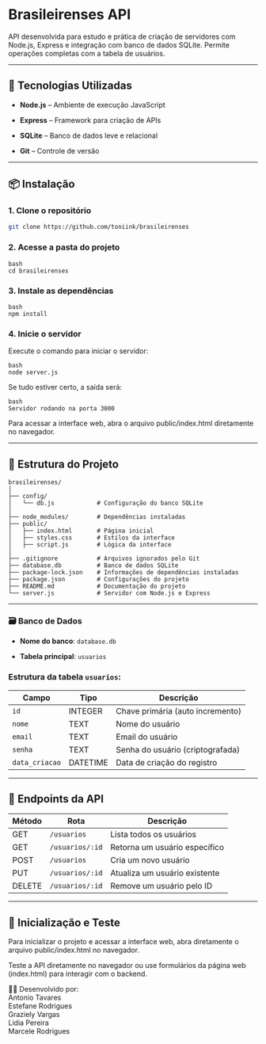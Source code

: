 # Brasileirenses API
API desenvolvida para estudo e prática de criação de servidores com Node.js, Express e integração com banco de dados SQLite. Permite operações completas com a tabela de usuários.

---

## 🚀 Tecnologias Utilizadas
- **Node.js** – Ambiente de execução JavaScript

- **Express** – Framework para criação de APIs

- **SQLite** – Banco de dados leve e relacional

- **Git** – Controle de versão

---

## 📦 Instalação
### 1. Clone o repositório

```bash
git clone https://github.com/toniink/brasileirenses
```

### 2. Acesse a pasta do projeto
```
bash
cd brasileirenses
```

### 3. Instale as dependências

```
bash
npm install
```

### 4. Inicie o servidor
Execute o comando para iniciar o servidor:
```
bash
node server.js
```
Se tudo estiver certo, a saída será:

```
bash
Servidor rodando na porta 3000
```

Para acessar a interface web, abra o arquivo public/index.html diretamente no navegador.

---

## 🧱 Estrutura do Projeto

```
brasileirenses/
│
├── config/
│   └── db.js            # Configuração do banco SQLite
│
├── node_modules/        # Dependências instaladas
├── public/
│   ├── index.html       # Página inicial
│   ├── styles.css       # Estilos da interface
│   ├── script.js        # Lógica da interface
│
├── .gitignore           # Arquivos ignorados pelo Git
├── database.db          # Banco de dados SQLite
├── package-lock.json    # Informações de dependências instaladas
├── package.json         # Configurações do projeto
├── README.md            # Documentação do projeto
└── server.js            # Servidor com Node.js e Express
```
---

### 🗃️ Banco de Dados
- **Nome do banco**: `database.db`

- **Tabela principal**: `usuarios`

### Estrutura da tabela `usuarios`:
| Campo         | Tipo         | Descrição                          |
|---------------|--------------|------------------------------------|
| `id`          | INTEGER      | Chave primária (auto incremento)  |
| `nome`        | TEXT         | Nome do usuário                   |
| `email`       | TEXT         | Email do usuário                  |
| `senha`       | TEXT         | Senha do usuário (criptografada)  |
| `data_criacao`| DATETIME     | Data de criação do registro       |

---

## 🔄 Endpoints da API

| Método | Rota                       | Descrição                          |
|--------|----------------------------|------------------------------------|
| GET    | `/usuarios`                | Lista todos os usuários            |
| GET    | `/usuarios/:id`            | Retorna um usuário específico      |
| POST   | `/usuarios`                | Cria um novo usuário               |
| PUT    | `/usuarios/:id`            | Atualiza um usuário existente      |
| DELETE | `/usuarios/:id`            | Remove um usuário pelo ID          |

---

## 🧪 Inicialização e Teste
Para inicializar o projeto e acessar a interface web, abra diretamente o arquivo public/index.html no navegador.

Teste a API diretamente no navegador ou use formulários da página web (index.html) para interagir com o backend.

👩‍💻 Desenvolvido por:  
Antonio Tavares  
Estefane Rodrigues   
Graziely Vargas  
Lidia Pereira  
Marcele Rodrigues  
